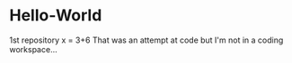 # Hello-World
1st repository
x = 3+6
That was an attempt at code but I'm not in a coding workspace...
